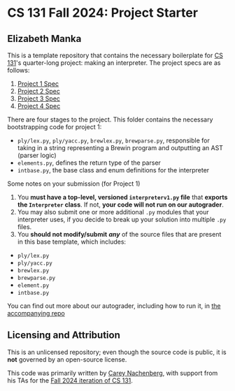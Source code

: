 # CS 131 Fall 2024: Project Starter
## Elizabeth Manka

This is a template repository that contains the necessary boilerplate for [CS 131](https://ucla-cs-131.github.io/fall-24-website/)'s quarter-long project: making an interpreter. The project specs are as follows:

1. [Project 1 Spec](https://docs.google.com/document/d/1npomXM55cXg9Af7BUXEj3_bFpj1sy2Jty2Nwi6Kp64E/edit?usp=sharing)
2. [Project 2 Spec](https://docs.google.com/document/d/1M4e3mkNhUKC0d7dJZSetbR4M3ceq8y8BiGDJ4fMAK6I/edit?usp=sharing)
3. [Project 3 Spec](https://docs.google.com/document/d/1seLyYfAJs9xj_XgE8mB23KHuAGQOCnfYmRAwW4P8u1k/edit?usp=sharing)
4. [Project 4 Spec](https://docs.google.com/document/d/1vUSQwrq8ePh-pmc2hia8GmapXXOSEEpu7xw2tgTbgII/edit?usp=sharing)

There are four stages to the project. This folder contains the necessary bootstrapping code for project 1:

- `ply/lex.py`, `ply/yacc.py`, `brewlex.py`, `brewparse.py`, responsible for taking in a string representing a Brewin program and outputting an AST (parser logic)
- `elements.py`, defines the return type of the parser
- `intbase.py`, the base class and enum definitions for the interpreter

Some notes on your submission (for Project 1)

1. You **must have a top-level, versioned `interpreterv1.py` file** that **exports the `Interpreter` class**. If not, **your code will not run on our autograder**.
2. You may also submit one or more additional `.py` modules that your interpreter uses, if you decide to break up your solution into multiple `.py` files.
3. You **should not modify/submit** ***any*** of the source files that are present in this base template, which includes:
* `ply/lex.py`
* `ply/yacc.py`
* `brewlex.py`
* `brewparse.py`
* `element.py`
* `intbase.py`

You can find out more about our autograder, including how to run it, in [the accompanying repo](https://github.com/UCLA-CS-131/fall-24-autograder)

## Licensing and Attribution

This is an unlicensed repository; even though the source code is public, it is **not** governed by an open-source license.

This code was primarily written by [Carey Nachenberg](http://careynachenberg.weebly.com/), with support from his TAs for the [Fall 2024 iteration of CS 131](https://ucla-cs-131.github.io/fall-24-website/).
